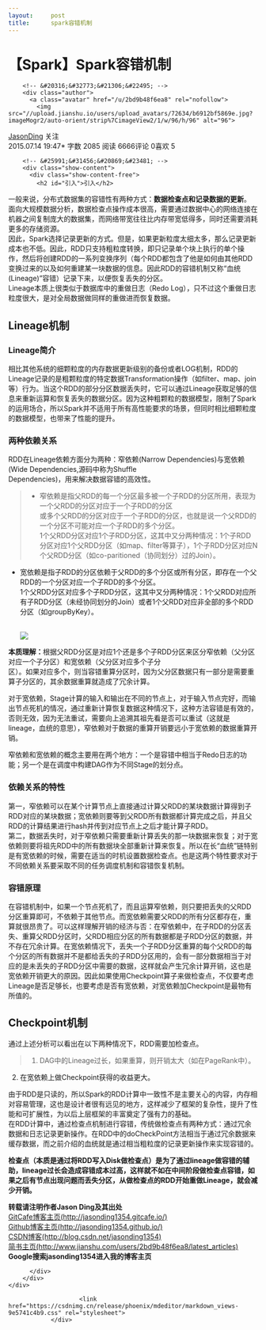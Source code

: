 ```yaml
---
layout:     post
title:      spark容错机制
---
```

<div id="article_content" class="article_content clearfix csdn-tracking-statistics" data-pid="blog" data-mod="popu_307" data-dsm="post">
								            <div id="content_views" class="markdown_views prism-atom-one-dark">
							<!-- flowchart 箭头图标 勿删 -->
							<svg xmlns="http://www.w3.org/2000/svg" style="display: none;"><path stroke-linecap="round" d="M5,0 0,2.5 5,5z" id="raphael-marker-block" style="-webkit-tap-highlight-color: rgba(0, 0, 0, 0);"></path></svg>
							<div class="article">
        <h1 class="title" id="sparkspark容错机制">【Spark】Spark容错机制</h1>

        <!-- &#20316;&#32773;&#21306;&#22495; -->
        <div class="author">
          <a class="avatar" href="/u/2bd9b48f6ea8" rel="nofollow">
            <img src="//upload.jianshu.io/users/upload_avatars/72634/b6912bf5869e.jpg?imageMogr2/auto-orient/strip%7CimageView2/1/w/96/h/96" alt="96">
</a>          <div class="info">
            <span class="name"><a href="/u/2bd9b48f6ea8" rel="nofollow">JasonDing</a></span>
            <!-- &#20851;&#27880;&#29992;&#25143;&#25353;&#38062; -->
            <a class="btn btn-success follow"><i class="iconfont ic-follow"></i><span>关注</span></a>
            <!-- &#25991;&#31456;&#25968;&#25454;&#20449;&#24687; -->
            <div class="meta">
              <!-- &#22914;&#26524;&#25991;&#31456;&#26356;&#26032;&#26102;&#38388;&#22823;&#20110;&#21457;&#24067;&#26102;&#38388;&#65292;&#37027;&#20040;&#20351;&#29992; tooltip &#26174;&#31034;&#26356;&#26032;&#26102;&#38388; -->
                <span class="publish-time" title="">2015.07.14 19:47*</span>
              <span class="wordage">字数 2085</span>
            <span class="views-count">阅读 6666</span><span class="comments-count">评论 0</span><span class="likes-count">喜欢 5</span></div>
          </div>
          <!-- &#22914;&#26524;&#26159;&#24403;&#21069;&#20316;&#32773;&#65292;&#21152;&#20837;&#32534;&#36753;&#25353;&#38062; -->
        </div>


        <!-- &#25991;&#31456;&#20869;&#23481; -->
        <div class="show-content">
          <div class="show-content-free">
            <h2 id="引入">引入</h2>
<p>一般来说，分布式数据集的容错性有两种方式：<strong>数据检查点和记录数据的更新</strong>。<br>
面向大规模数据分析，数据检查点操作成本很高，需要通过数据中心的网络连接在机器之间复制庞大的数据集，而网络带宽往往比内存带宽低得多，同时还需要消耗更多的存储资源。<br>
因此，Spark选择记录更新的方式。但是，如果更新粒度太细太多，那么记录更新成本也不低。因此，RDD只支持粗粒度转换，即只记录单个块上执行的单个操作，然后将创建RDD的一系列变换序列（每个RDD都包含了他是如何由其他RDD变换过来的以及如何重建某一块数据的信息。因此RDD的容错机制又称“血统(Lineage)”容错）记录下来，以便恢复丢失的分区。<br>
Lineage本质上很类似于数据库中的重做日志（Redo Log），只不过这个重做日志粒度很大，是对全局数据做同样的重做进而恢复数据。</p>
<h2 id="lineage机制">Lineage机制</h2>
<h3 id="lineage简介">Lineage简介</h3>
<p>相比其他系统的细颗粒度的内存数据更新级别的备份或者LOG机制，RDD的Lineage记录的是粗颗粒度的特定数据Transformation操作（如filter、map、join等）行为。当这个RDD的部分分区数据丢失时，它可以通过Lineage获取足够的信息来重新运算和恢复丢失的数据分区。因为这种粗颗粒的数据模型，限制了Spark的运用场合，所以Spark并不适用于所有高性能要求的场景，但同时相比细颗粒度的数据模型，也带来了性能的提升。</p>
<h3 id="两种依赖关系">两种依赖关系</h3>
<p>RDD在Lineage依赖方面分为两种：窄依赖(Narrow Dependencies)与宽依赖(Wide Dependencies,源码中称为Shuffle<br>
Dependencies)，用来解决数据容错的高效性。</p>
<blockquote>
<ul>
<li>窄依赖是指父RDD的每一个分区最多被一个子RDD的分区所用，表现为一个父RDD的分区对应于一个子RDD的分区<br>
或多个父RDD的分区对应于一个子RDD的分区，也就是说一个父RDD的一个分区不可能对应一个子RDD的多个分区。<br>
1个父RDD分区对应1个子RDD分区，这其中又分两种情况：1个子RDD分区对应1个父RDD分区（如map、filter等算子），1个子RDD分区对应N个父RDD分区（如co-paritioned（协同划分）过的Join）。</li>
</ul>
</blockquote>
<ul>
<li>
<p>宽依赖是指子RDD的分区依赖于父RDD的多个分区或所有分区，即存在一个父RDD的一个分区对应一个子RDD的多个分区。<br>
1个父RDD分区对应多个子RDD分区，这其中又分两种情况：1个父RDD对应所有子RDD分区（未经协同划分的Join）或者1个父RDD对应非全部的多个RDD分区（如groupByKey）。</p>
<br>
<div class="image-package">
<img src="http://7nj1qk.com1.z0.glb.clouddn.com/@/spark/rdd/dependencies.jpg"><div class="image-caption"></div>
</div>

<p></p></li>
</ul>

<p><strong>本质理解：</strong>根据父RDD分区是对应1个还是多个子RDD分区来区分窄依赖（父分区对应一个子分区）和宽依赖（父分区对应多个子分<br>
区）。如果对应多个，则当容错重算分区时，因为父分区数据只有一部分是需要重算子分区的，其余数据重算就造成了冗余计算。</p>

<p>对于宽依赖，Stage计算的输入和输出在不同的节点上，对于输入节点完好，而输出节点死机的情况，通过重新计算恢复数据这种情况下，这种方法容错是有效的，否则无效，因为无法重试，需要向上追溯其祖先看是否可以重试（这就是lineage，血统的意思），窄依赖对于数据的重算开销要远小于宽依赖的数据重算开销。</p>

<p>窄依赖和宽依赖的概念主要用在两个地方：一个是容错中相当于Redo日志的功能；另一个是在调度中构建DAG作为不同Stage的划分点。</p>

<h3 id="依赖关系的特性">依赖关系的特性</h3>

<p>第一，窄依赖可以在某个计算节点上直接通过计算父RDD的某块数据计算得到子RDD对应的某块数据；宽依赖则要等到父RDD所有数据都计算完成之后，并且父RDD的计算结果进行hash并传到对应节点上之后才能计算子RDD。<br>
第二，数据丢失时，对于窄依赖只需要重新计算丢失的那一块数据来恢复；对于宽依赖则要将祖先RDD中的所有数据块全部重新计算来恢复。所以在长“血统”链特别是有宽依赖的时候，需要在适当的时机设置数据检查点。也是这两个特性要求对于不同依赖关系要采取不同的任务调度机制和容错恢复机制。</p>

<h3 id="容错原理">容错原理</h3>

<p>在容错机制中，如果一个节点死机了，而且运算窄依赖，则只要把丢失的父RDD分区重算即可，不依赖于其他节点。而宽依赖需要父RDD的所有分区都存在，重算就很昂贵了。可以这样理解开销的经济与否：在窄依赖中，在子RDD的分区丢失、重算父RDD分区时，父RDD相应分区的所有数据都是子RDD分区的数据，并不存在冗余计算。在宽依赖情况下，丢失一个子RDD分区重算的每个父RDD的每个分区的所有数据并不是都给丢失的子RDD分区用的，会有一部分数据相当于对应的是未丢失的子RDD分区中需要的数据，这样就会产生冗余计算开销，这也是宽依赖开销更大的原因。因此如果使用Checkpoint算子来做检查点，不仅要考虑Lineage是否足够长，也要考虑是否有宽依赖，对宽依赖加Checkpoint是最物有所值的。</p>

<h2 id="checkpoint机制">Checkpoint机制</h2>

<p>通过上述分析可以看出在以下两种情况下，RDD需要加检查点。</p>

<blockquote>
<ol>
<li>DAG中的Lineage过长，如果重算，则开销太大（如在PageRank中）。</li>
</ol>
</blockquote>

<ol start="2">
<li>在宽依赖上做Checkpoint获得的收益更大。</li>
</ol>

<p>由于RDD是只读的，所以Spark的RDD计算中一致性不是主要关心的内容，内存相对容易管理，这也是设计者很有远见的地方，这样减少了框架的复杂性，提升了性能和可扩展性，为以后上层框架的丰富奠定了强有力的基础。<br>
在RDD计算中，通过检查点机制进行容错，传统做检查点有两种方式：通过冗余数据和日志记录更新操作。在RDD中的doCheckPoint方法相当于通过冗余数据来缓存数据，而之前介绍的血统就是通过相当粗粒度的记录更新操作来实现容错的。</p>

<p><strong>检查点（本质是通过将RDD写入Disk做检查点）是为了通过lineage做容错的辅助，lineage过长会造成容错成本过高，这样就不如在中间阶段做检查点容错，如果之后有节点出现问题而丢失分区，从做检查点的RDD开始重做Lineage，就会减少开销。</strong></p>

<p><strong>转载请注明作者Jason Ding及其出处</strong><br>
<a href="https://link.jianshu.com?t=http://jasonding1354.gitcafe.io/" rel="nofollow" target="_blank">GitCafe博客主页(http://jasonding1354.gitcafe.io/)</a><br>
<a href="https://link.jianshu.com?t=http://jasonding1354.github.io/" rel="nofollow" target="_blank">Github博客主页(http://jasonding1354.github.io/)</a><br>
<a href="https://link.jianshu.com?t=http://blog.csdn.net/jasonding1354" rel="nofollow" target="_blank">CSDN博客(http://blog.csdn.net/jasonding1354)</a><br>
<a href="https://www.jianshu.com/users/2bd9b48f6ea8/latest_articles" rel="nofollow" target="_blank">简书主页(http://www.jianshu.com/users/2bd9b48f6ea8/latest_articles)</a><br>
<strong>Google搜索jasonding1354进入我的博客主页</strong></p>

<pre><code>      &lt;/div&gt;
    &lt;/div&gt;
&lt;/div&gt;
</code></pre></div></div></div>            </div>
						<link href="https://csdnimg.cn/release/phoenix/mdeditor/markdown_views-9e5741c4b9.css" rel="stylesheet">
                </div>